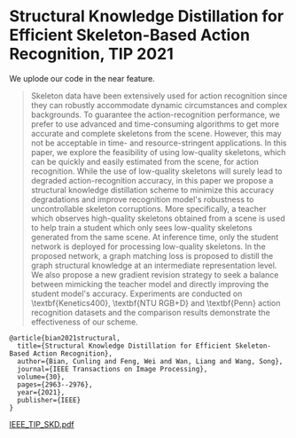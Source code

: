 # Structural Knowledge Distillation for Efficient Skeleton-Based Action Recognition, TIP 2021
We uplode our code in the near feature.
>Skeleton data have been extensively used for action recognition since they can robustly accommodate dynamic circumstances and complex backgrounds. 
To guarantee the action-recognition performance, we prefer to use advanced and time-consuming algorithms to get more accurate and complete skeletons from the scene. However, this may not be acceptable in time- and resource-stringent applications.
	In this paper, we explore the feasibility of using low-quality skeletons, which can be quickly and easily estimated from the scene, for action recognition. 
	While the use of low-quality skeletons will surely lead to degraded action-recognition accuracy, in this paper we propose a structural knowledge distillation scheme 
	to minimize this accuracy degradations and improve recognition model's robustness to uncontrollable skeleton corruptions. 
	More specifically, a teacher which observes high-quality skeletons obtained from a scene is used to help 
	train a student which only sees low-quality skeletons generated from the same scene.
	At inference time, only the student network is deployed for processing low-quality skeletons. 
	In the proposed network, a graph matching loss is proposed to distill the graph structural knowledge at an intermediate representation level. 
	We also propose a new gradient revision strategy to seek a balance between mimicking the teacher model and directly improving the student model's accuracy.
	Experiments are conducted on \textbf{Kenetics400}, \textbf{NTU RGB+D} and \textbf{Penn} action recognition datasets and the comparison results demonstrate the effectiveness of our scheme.

```
@article{bian2021structural,
  title={Structural Knowledge Distillation for Efficient Skeleton-Based Action Recognition},
  author={Bian, Cunling and Feng, Wei and Wan, Liang and Wang, Song},
  journal={IEEE Transactions on Image Processing},
  volume={30},
  pages={2963--2976},
  year={2021},
  publisher={IEEE}
}
```

[IEEE_TIP_SKD.pdf](https://ieeexplore.ieee.org/abstract/document/9351789)
